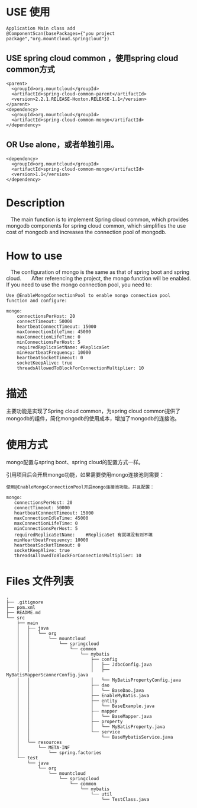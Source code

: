 # USE 使用
```
Application Main class add
@ComponentScan(basePackages={"you project package","org.mountcloud.springcloud"})
```
##  USE spring cloud common ，使用spring cloud common方式
```
<parent>
  <groupId>org.mountcloud</groupId>
  <artifactId>spring-cloud-common-parent</artifactId>
  <version>2.2.1.RELEASE-Hoxton.RELEASE-1.1</version>
</parent>
<dependency>
  <groupId>org.mountcloud</groupId>
  <artifactId>spring-cloud-common-mongo</artifactId>
</dependency>
```
## OR Use alone，或者单独引用。
```
<dependency>
  <groupId>org.mountcloud</groupId>
  <artifactId>spring-cloud-common-mongo</artifactId>
  <version>1.1</version>
</dependency>
```

# Description
   The main function is to implement Spring cloud common, which provides mongodb components for spring cloud common, which simplifies the use cost of mongodb and increases the connection pool of mongodb.
 
# How to use
   The configuration of mongo is the same as that of spring boot and spring cloud.
  
   After referencing the project, the mongo function will be enabled. If you need to use the mongo connection pool, you need to:
```
Use @EnableMongoConnectionPool to enable mongo connection pool function and configure:

mongo:
    connectionsPerHost: 20
    connectTimeout: 50000
    heartbeatConnectTimeout: 15000
    maxConnectionIdleTime: 45000
    maxConnectionLifeTime: 0
    minConnectionsPerHost: 5
    requiredReplicaSetName: #ReplicaSet
    minHeartbeatFrequency: 10000
    heartbeatSocketTimeout: 0
    socketKeepAlive: true
    threadsAllowedToBlockForConnectionMultiplier: 10
```

# 描述
  主要功能是实现了Spring cloud common，为spring cloud common提供了mongodb的组件，简化mongodb的使用成本，增加了mongodb的连接池。
 
# 使用方式
  mongo配置与spring boot、spring cloud的配置方式一样。
  
  引用项目后会开启mongo功能，如果需要使用mongo连接池则需要：
```
使用@EnableMongoConnectionPool开启mongo连接池功能，并且配置：

mongo:
   connectionsPerHost: 20
   connectTimeout: 50000
   heartbeatConnectTimeout: 15000
   maxConnectionIdleTime: 45000
   maxConnectionLifeTime: 0
   minConnectionsPerHost: 5
   requiredReplicaSetName:    #ReplicaSet 有就填没有则不填
   minHeartbeatFrequency: 10000
   heartbeatSocketTimeout: 0
   socketKeepAlive: true
   threadsAllowedToBlockForConnectionMultiplier: 10
```

# Files 文件列表
```
.
├── .gitignore
├── pom.xml
├── README.md
└── src
    ├── main
    │   ├── java
    │   │   └── org
    │   │       └── mountcloud
    │   │           └── springcloud
    │   │               └── common
    │   │                   └── mybatis
    │   │                       ├── config
    │   │                       │   ├── JdbcConfig.java
    │   │                       │   ├── MyBatisMapperScannerConfig.java
    │   │                       │   └── MyBatisPropertyConfig.java
    │   │                       ├── dao
    │   │                       │   └── BaseDao.java
    │   │                       ├── EnableMyBatis.java
    │   │                       ├── entity
    │   │                       │   └── BaseExample.java
    │   │                       ├── mapper
    │   │                       │   └── BaseMapper.java
    │   │                       ├── property
    │   │                       │   └── MyBatisProperty.java
    │   │                       └── service
    │   │                           └── BaseMybatisService.java
    │   └── resources
    │       └── META-INF
    │           └── spring.factories
    └── test
        └── java
            └── org
                └── mountcloud
                    └── springcloud
                        └── common
                            └── mybatis
                                └── util
                                    └── TestClass.java
```
